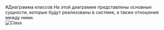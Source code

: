 #Диаграмма классов
На этой диаграмме представлены основные сущности, которые будут реализованы в системе, а также отношения между ними.  
![Class](https://raw.githubusercontent.com/RSlabodchikov/CandyShop/master/Images/Class/Class.png)  